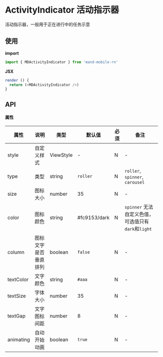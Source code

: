 # ActivityIndicator 活动指示器

活动指示器，一般用于正在进行中的任务示意

## 使用

**import**

```js
import { MDActivityIndicator } from 'mand-mobile-rn'
```

**JSX**

```js
render () {
  return (<MDActivityIndicator />)
}
```

## API

#### 属性

| 属性      | 说明                 | 类型      | 默认值       | 必须 | 备注                                                |
| --------- | -------------------- | --------- | ------------ | ---- | --------------------------------------------------- |
| style     | 自定义样式           | ViewStyle | -            | N    | -                                                   |
| type      | 类型                 | string    | `roller`     | N    | `roller`, `spinner`, `carousel`                     |
| size      | 图标大小             | number    | 35           | N    | -                                                   |
| color     | 图标颜色             | string    | #fc9153/dark | N    | `spinner` 无法自定义色值，可选值只有`dark`和`light` |
| column    | 图标文字是否垂直排列 | boolean   | `false`      | N    | -                                                   |
| textColor | 文字颜色             | string    | `#aaa`       | N    | -                                                   |
| textSize  | 字体大小             | number    | 35           | N    | -                                                   |
| textGap   | 文字图标间距         | number    | 8            | N    | -                                                   |
| animating | 自动开始动画         | boolean   | `true`       | N    | -                                                   |
